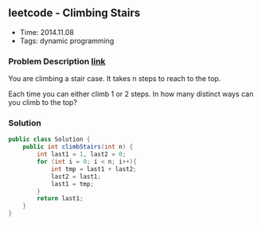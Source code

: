 ## leetcode - Climbing Stairs
- Time: 2014.11.08
- Tags: dynamic programming

### Problem Description [link][1]
You are climbing a stair case. It takes n steps to reach to the top.

Each time you can either climb 1 or 2 steps. In how many distinct ways can you climb to the top?

### Solution
```java
public class Solution {
    public int climbStairs(int n) {
        int last1 = 1, last2 = 0;
        for (int i = 0; i < n; i++){
            int tmp = last1 + last2;
            last2 = last1;
            last1 = tmp;
        }
        return last1;
    }
}
```

[1]: https://oj.leetcode.com/problems/climbing-stairs/ "climbing-stairs"

